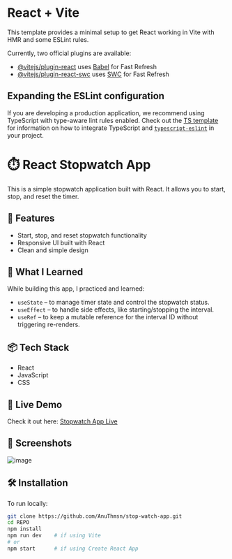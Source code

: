 # React + Vite

This template provides a minimal setup to get React working in Vite with HMR and some ESLint rules.

Currently, two official plugins are available:

- [@vitejs/plugin-react](https://github.com/vitejs/vite-plugin-react/blob/main/packages/plugin-react) uses [Babel](https://babeljs.io/) for Fast Refresh
- [@vitejs/plugin-react-swc](https://github.com/vitejs/vite-plugin-react/blob/main/packages/plugin-react-swc) uses [SWC](https://swc.rs/) for Fast Refresh

## Expanding the ESLint configuration

If you are developing a production application, we recommend using TypeScript with type-aware lint rules enabled. Check out the [TS template](https://github.com/vitejs/vite/tree/main/packages/create-vite/template-react-ts) for information on how to integrate TypeScript and [`typescript-eslint`](https://typescript-eslint.io) in your project.
# ⏱️ React Stopwatch App

This is a simple stopwatch application built with React. It allows you to start, stop, and reset the timer.

## 🚀 Features

- Start, stop, and reset stopwatch functionality
- Responsive UI built with React
- Clean and simple design

## 🧠 What I Learned

While building this app, I practiced and learned:

- `useState` – to manage timer state and control the stopwatch status.
- `useEffect` – to handle side effects, like starting/stopping the interval.
- `useRef` – to keep a mutable reference for the interval ID without triggering re-renders.

## 📦 Tech Stack

- React
- JavaScript
- CSS

## 🔗 Live Demo

Check it out here: [Stopwatch App Live](https://AnuThmsn.github.io/stop-watch-app)  


## 📸 Screenshots

![image](https://github.com/user-attachments/assets/424af043-6496-4c62-abb3-15ab046d958d)


## 🛠️ Installation

To run locally:

```bash
git clone https://github.com/AnuThmsn/stop-watch-app.git
cd REPO
npm install
npm run dev    # if using Vite
# or
npm start      # if using Create React App
